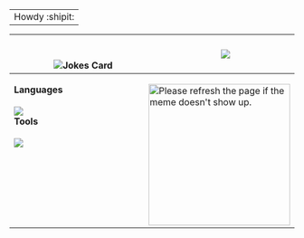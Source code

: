 <!-- prettier-ignore. extra Lanyard code if wanted: &waveColor=7289DA&waveSpotifyColor=7289DA -->
 <table align="center">
<tbody>
  <tr>
    <td> Howdy :shipit: </td>
  </tr>
</tbody>
</table>
 
 <table>
  <thead>
   <tr>
      <th width="500px">
       <br>
       <br>
       <img src="https://readme-jokes.vercel.app/api?hideBorder&bgColor=%0D1117" alt="Jokes Card" />
    </th>
      <th width="500px">
       <img src="https://lanyard.kyrie25.me/api/217414221728710656?hideStatus=true&bg=0D1117&gradient=38ef7d-11998e-38ef7d&imgStyle=square" />
    </th>
    </tr> 
  </thead> 
  <tbody>
  <tr width="600px">
<td width="500px" colspan="2">
  <p align="left">
 <b>Languages</b>
   <img src='https://random-memer-production-b769.up.railway.app/' align="right" height="250" width="250" title="Meme" alt="Please refresh the page if the meme doesn't show up.">
   <br>
   <br>
      <img src="https://skillicons.dev/icons?i=bash,nodejs,java,lua,python,js,html,css&theme=dark&perline=9"/>
   <br>
  <b>Tools</b>
   <br>
   <br>
      <img src="https://skillicons.dev/icons?i=linux,vscode,github,replit,stackoverflow,jenkins,atom,discord,mongodb&theme=dark&perline=9" />
  </a>
</p>
</td>
</tr>

  </tbody>
</table>
   
